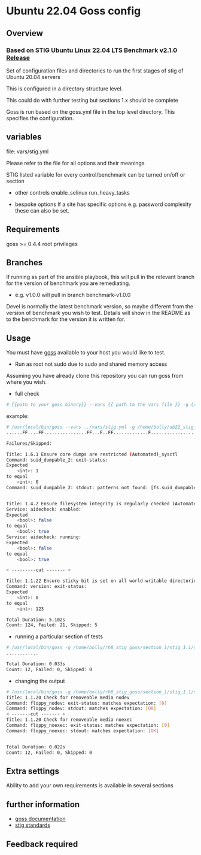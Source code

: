 # Ubuntu 22.04 Goss config

## Overview

### Based on STIG Ubuntu Linux 22.04 LTS Benchmark v2.1.0 [Release](https://dl.dod.cyber.mil/wp-content/uploads/stigs/zip/U_CAN_Ubuntu_22-04_LTS_V2R1_STIG.zip)

Set of configuration files and directories to run the first stages of stig of Ubuntu 20.04 servers

This is configured in a directory structure level.

This could do with further testing but sections 1.x should be complete

Goss is run based on the goss.yml file in the top level directory. This specifies the configuration.

## variables

file: vars/stig.yml

Please refer to the file for all options and their meanings

STIG listed variable for every control/benchmark can be turned on/off or section

- other controls
enable_selinux
run_heavy_tasks

- bespoke options
If a site has specific options e.g. password complexity these can also be set.

## Requirements

goss >= 0.4.4
root privileges

## Branches

If running as part of the ansible playbook, this will pull in the relevant branch for the version of benchmark you are remediating.

- e.g. v1.0.0 will pull in branch benchmark-v1.0.0

Devel is normally the latest benchmark version, so maybe different from the version of benchmark you wish to test.
Details will show in the README as to the benchmark for the version it is written for.

## Usage

You must have [goss](https://github.com/goss-org/goss/) available to your host you would like to test.

- Run as root not sudo due to sudo and shared memory access

Assuming you have already clone this repository you can run goss from where you wish.

- full check

```sh
# {{path to your goss binary}} --vars {{ path to the vars file }} -g {{path to your clone of this repo }}/goss.yml --validate

```

example:

```sh
# /usr/local/bin/goss --vars ../vars/stig.yml -g /home/bolly/ub22_stig_goss/goss.yml validate
......FF....FF................FF...F..FF.............F........................FSSSS.............FS.F.F.F.F.........FFFFF....

Failures/Skipped:

Title: 1.6.1 Ensure core dumps are restricted (Automated)_sysctl
Command: suid_dumpable_2: exit-status:
Expected
    <int>: 1
to equal
    <int>: 0
Command: suid_dumpable_2: stdout: patterns not found: [fs.suid_dumpable = 0]


Title: 1.4.2 Ensure filesystem integrity is regularly checked (Automated)
Service: aidecheck: enabled:
Expected
    <bool>: false
to equal
    <bool>: true
Service: aidecheck: running:
Expected
    <bool>: false
to equal
    <bool>: true

< ---------cut ------- >

Title: 1.1.22 Ensure sticky bit is set on all world-writable directories
Command: version: exit-status:
Expected
    <int>: 0
to equal
    <int>: 123

Total Duration: 5.102s
Count: 124, Failed: 21, Skipped: 5

```

- running a particular section of tests

```sh
# /usr/local/bin/goss -g /home/bolly/rh8_stig_goss/section_1/stig_1.1/stig_1.1.22.yml  validate
............

Total Duration: 0.033s
Count: 12, Failed: 0, Skipped: 0

```

- changing the output

```sh
# /usr/local/bin/goss -g /home/bolly/rh8_stig_goss/section_1/stig_1.1/stig_1.1.22.yml  validate -f documentation
Title: 1.1.20 Check for removeable media nodev
Command: floppy_nodev: exit-status: matches expectation: [0]
Command: floppy_nodev: stdout: matches expectation: [OK]
< -------cut ------- >
Title: 1.1.20 Check for removeable media noexec
Command: floppy_noexec: exit-status: matches expectation: [0]
Command: floppy_noexec: stdout: matches expectation: [OK]


Total Duration: 0.022s
Count: 12, Failed: 0, Skipped: 0
```

## Extra settings

Ability to add your own requirements is available in several sections

## further information

- [goss documentation](https://github.com/goss-org/goss/blob/master/README.md)
- [stig standards](https://public.cyber.mil/stigs/downloads/?_dl_facet_stigs=unix-linux)

## Feedback required
